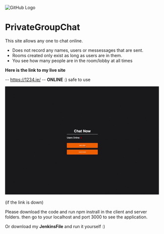 ![GitHub Logo](Group-Chat/client/public/favicon.ico)

# PrivateGroupChat
This site allows any one to chat online.
- Does not record any names, users or messessages that are sent. 
- Rooms created only exist as long as users are in them.
- You see how many people are in the room/lobby at all times
 
**Here is the link to my live site**

-- https://1234.ie/ -- **ONLINE** :)
safe to use

![Chat Demo](demo/howTo.gif)

(if the link is down)

Please download the code and run npm instrall in the client and server folders. 
then go to your localhost and port 3000 to see the application. 

Or download my **JenkinsFile** and run it yourself :) 
